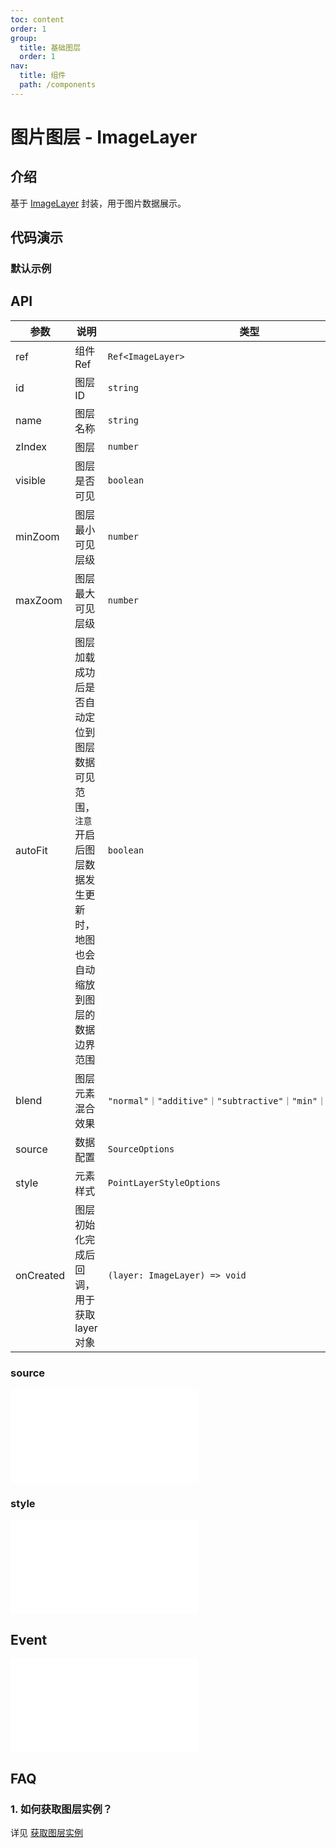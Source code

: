 ```yaml
---
toc: content
order: 1
group:
  title: 基础图层
  order: 1
nav:
  title: 组件
  path: /components
---
```


# 图片图层 - ImageLayer

## 介绍

基于 [ImageLayer](https://l7plot.antv.vision/zh/docs/api/composite-layers/image-layer) 封装，用于图片数据展示。

## 代码演示

### 默认示例

<code src="./demos/default.tsx"></code>

## API

| 参数 | 说明 | 类型 | 默认值 |
| --- | --- | --- | --- |
| ref | 组件 Ref | `Ref<ImageLayer>` | -- |
| id | 图层 ID | `string` | -- |
| name | 图层名称 | `string` | -- |
| zIndex | 图层 | `number` | -- |
| visible | 图层是否可见 | `boolean` | `true` |
| minZoom | 图层最小可见层级 | `number` | -- |
| maxZoom | 图层最大可见层级 | `number` | -- |
| autoFit | 图层加载成功后是否自动定位到图层数据可见范围，`注意`开启后图层数据发生更新时，地图也会自动缩放到图层的数据边界范围 | `boolean` | `false` |
| blend | 图层元素混合效果 | `"normal"｜"additive"｜"subtractive"｜"min"｜"max"｜"none"` | `"normal"` |
| source | 数据配置 | `SourceOptions` | `(必选)` |
| style | 元素样式 | `PointLayerStyleOptions` | -- |
| onCreated | 图层初始化完成后回调，用于获取 layer 对象 | `(layer: ImageLayer) => void` | -- |

### source

<embed src="../../../../../docs/common/layer/image-layer/source.md"></embed>

### style

<embed src="../../../../../docs/common/layer/image-layer/style.md"></embed>

## Event

<embed src="../../../../../docs/common/layer/core-common/event.md"></embed>

## FAQ

### 1. 如何获取图层实例？

详见 [获取图层实例](/components/layers/composite-layers/bubble-layer#1-如何获取图层实例)
